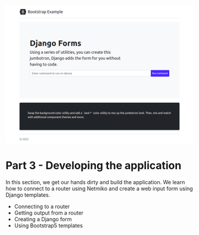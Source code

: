 ![Home page](./webconfigapp/static/img/homepage.png)

# Part 3 - Developing the application
In this section, we get our hands dirty and build the application. We learn how to connect to a router using Netmiko and create a web input form using Django templates.

- Connecting to a router
- Getting output from a router
- Creating a Django form
- Using Bootstrap5 templates

